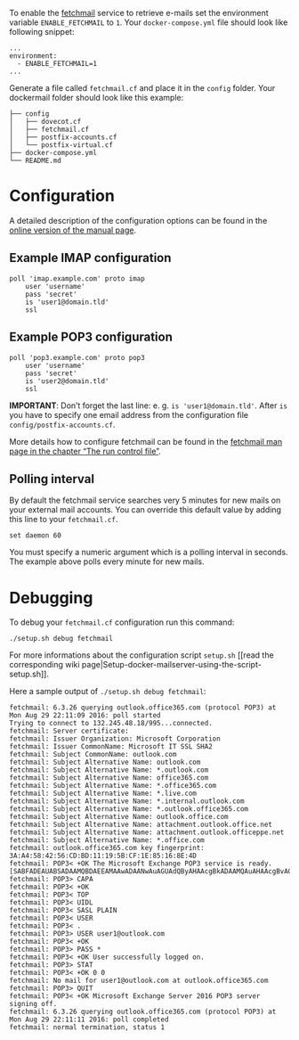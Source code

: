 To enable the [fetchmail](http://www.fetchmail.info) service to retrieve e-mails set the environment variable `ENABLE_FETCHMAIL` to `1`. Your `docker-compose.yml` file should look like following snippet:

```
...
environment:
  - ENABLE_FETCHMAIL=1
...
```

Generate a file called `fetchmail.cf` and place it in the `config` folder. Your dockermail folder should look like this example:

```
├── config
│   ├── dovecot.cf
│   ├── fetchmail.cf
│   ├── postfix-accounts.cf
│   └── postfix-virtual.cf
├── docker-compose.yml
└── README.md
```

# Configuration

A detailed description of the configuration options can be found in the [online version of the manual page](http://www.fetchmail.info/fetchmail-man.html).

## Example IMAP configuration

```
poll 'imap.example.com' proto imap
	user 'username'
	pass 'secret'
	is 'user1@domain.tld'
	ssl
```

## Example POP3 configuration

```
poll 'pop3.example.com' proto pop3
	user 'username'
	pass 'secret'
	is 'user2@domain.tld'
	ssl
```

__IMPORTANT__: Don’t forget the last line: e. g. `is 'user1@domain.tld'`. After `is` you have to specify one email address from the configuration file `config/postfix-accounts.cf`. 

More details how to configure fetchmail can be found in the [fetchmail man page in the chapter “The run control file”](http://www.fetchmail.info/fetchmail-man.html#31).

## Polling interval

By default the fetchmail service searches very 5 minutes for new mails on your external mail accounts. You can override this default value by adding this line to your `fetchmail.cf`.

```
set daemon 60
```
You must specify a numeric argument which is a polling interval in seconds. The example above polls every minute for new mails.

# Debugging

To debug your `fetchmail.cf` configuration run this command:

```
./setup.sh debug fetchmail
```

For more informations about the configuration script `setup.sh` [[read the corresponding wiki page|Setup-docker-mailserver-using-the-script-setup.sh]].

Here a sample output of `./setup.sh debug fetchmail`:

```
fetchmail: 6.3.26 querying outlook.office365.com (protocol POP3) at Mon Aug 29 22:11:09 2016: poll started
Trying to connect to 132.245.48.18/995...connected.
fetchmail: Server certificate:
fetchmail: Issuer Organization: Microsoft Corporation
fetchmail: Issuer CommonName: Microsoft IT SSL SHA2
fetchmail: Subject CommonName: outlook.com
fetchmail: Subject Alternative Name: outlook.com
fetchmail: Subject Alternative Name: *.outlook.com
fetchmail: Subject Alternative Name: office365.com
fetchmail: Subject Alternative Name: *.office365.com
fetchmail: Subject Alternative Name: *.live.com
fetchmail: Subject Alternative Name: *.internal.outlook.com
fetchmail: Subject Alternative Name: *.outlook.office365.com
fetchmail: Subject Alternative Name: outlook.office.com
fetchmail: Subject Alternative Name: attachment.outlook.office.net
fetchmail: Subject Alternative Name: attachment.outlook.officeppe.net
fetchmail: Subject Alternative Name: *.office.com
fetchmail: outlook.office365.com key fingerprint: 3A:A4:58:42:56:CD:BD:11:19:5B:CF:1E:85:16:8E:4D
fetchmail: POP3< +OK The Microsoft Exchange POP3 service is ready. [SABFADEAUABSADAAMQBDAEEAMAAwADAANwAuAGUAdQByAHAAcgBkADAAMQAuAHAAcgBvAGQALgBlAHgAYwBoAGEAbgBnAGUAbABhAGIAcwAuAGMAbwBtAA==]
fetchmail: POP3> CAPA
fetchmail: POP3< +OK
fetchmail: POP3< TOP
fetchmail: POP3< UIDL
fetchmail: POP3< SASL PLAIN
fetchmail: POP3< USER
fetchmail: POP3< .
fetchmail: POP3> USER user1@outlook.com
fetchmail: POP3< +OK
fetchmail: POP3> PASS *
fetchmail: POP3< +OK User successfully logged on.
fetchmail: POP3> STAT
fetchmail: POP3< +OK 0 0
fetchmail: No mail for user1@outlook.com at outlook.office365.com
fetchmail: POP3> QUIT
fetchmail: POP3< +OK Microsoft Exchange Server 2016 POP3 server signing off.
fetchmail: 6.3.26 querying outlook.office365.com (protocol POP3) at Mon Aug 29 22:11:11 2016: poll completed
fetchmail: normal termination, status 1
```